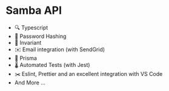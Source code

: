 # Samba API

- 🔍 Typescript
- 🔑 Password Hashing
- 🔑 Invariant
- ✉️ Email integration (with SendGrid)
- 📱 Prisma
- 🌡 Automated Tests (with Jest)
- ✂️ Eslint, Prettier and an excellent integration with VS Code
- And More ...
